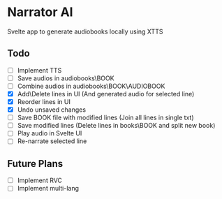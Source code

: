 # Narrator AI

Svelte app to generate audiobooks locally using XTTS

## Todo
- [ ] Implement TTS
- [ ] Save audios in audiobooks\BOOK
- [ ] Combine audios in audiobooks\BOOK\AUDIOBOOK
- [x] Add\Delete lines in UI (And generated audio for selected line)
- [x] Reorder lines in UI
- [x] Undo unsaved changes
- [ ] Save BOOK file with modified lines (Join all lines in single txt)
- [ ] Save modified lines (Delete lines in books\BOOK and split new book)
- [ ] Play audio in Svelte UI
- [ ] Re-narrate selected line

## Future Plans
- [ ] Implement RVC
- [ ] Implement multi-lang
